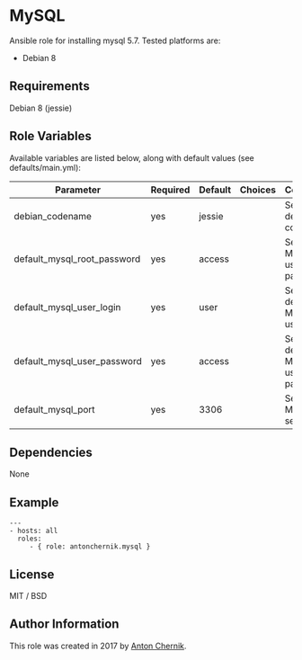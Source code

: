 MySQL
=========

Ansible role for installing mysql 5.7. Tested platforms are:
* Debian 8

Requirements
------------

Debian 8 (jessie)

Role Variables
--------------

Available variables are listed below, along with default values (see defaults/main.yml):

| Parameter | Required | Default | Choices | Comments |
| ------------- | ------------- | ------------- | ------------- | ------------- |
| debian_codename | yes | jessie | | Sets latest debian codename |
| default_mysql_root_password | yes | access | | Sets MySQL user root password |
| default_mysql_user_login | yes | user | | Sets default MySQL user name |
| default_mysql_user_password | yes | access | | Sets default MySQL user password |
| default_mysql_port | yes | 3306 | | Sets MySQL server port |


Dependencies
------------

None

Example 
----------------
    ---
    - hosts: all
      roles:
         - { role: antonchernik.mysql }

License
-------

MIT / BSD

Author Information
------------------

This role was created in 2017 by [Anton Chernik](https://github.com/antonchernik).
